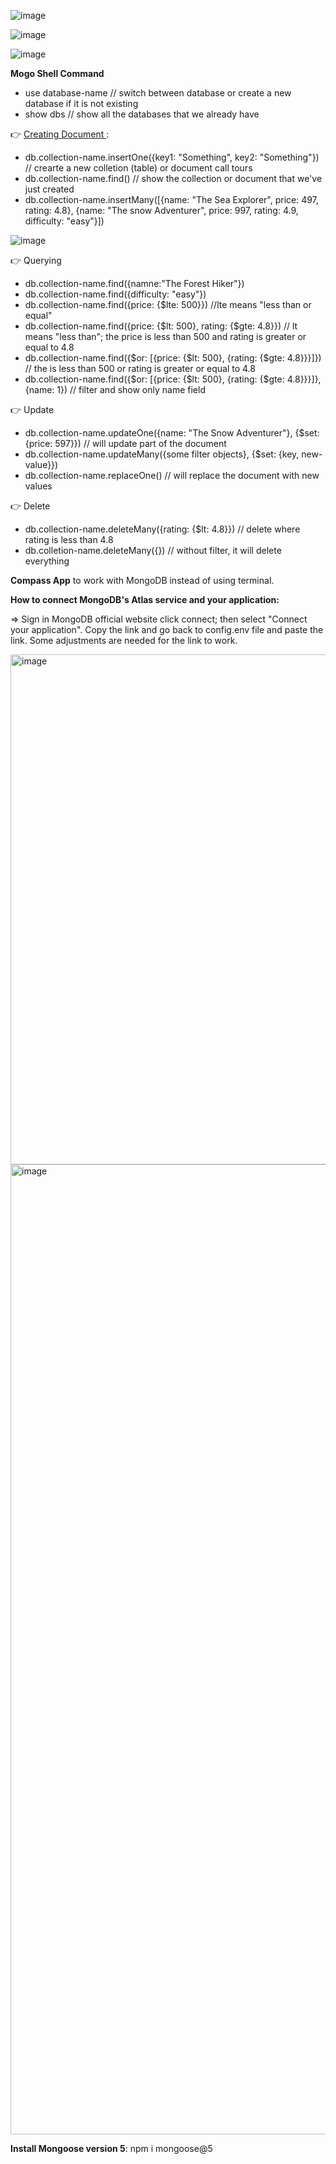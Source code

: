 ![image](https://user-images.githubusercontent.com/77439221/202840261-f1813600-c036-434e-bdbd-f42b86d61ce5.png)

![image](https://user-images.githubusercontent.com/77439221/202840382-31076055-5e4f-480b-a49b-170756ade73e.png)

![image](https://user-images.githubusercontent.com/77439221/202840518-d5868b48-39ce-42e4-b031-5e797fd966d8.png)

**Mogo Shell Command**
- use database-name // switch between database or create a new database if it is not existing
- show dbs // show all the databases that we already have

👉 <u> Creating Document </u> :
- db.collection-name.insertOne({key1: "Something", key2: "Something"}) // crearte a new colletion (table) or document call tours
- db.collection-name.find() // show the collection or document that we've just created 
- db.collection-name.insertMany([{name: "The Sea Explorer", price: 497, rating: 4.8}, {name: "The snow Adventurer", price: 997, rating: 4.9, difficulty: "easy"}])

![image](https://user-images.githubusercontent.com/77439221/202841482-48d4d066-12e7-422b-8b9b-905d5ac62689.png)

👉 Querying
- db.collection-name.find({namne:"The Forest Hiker"})
- db.collection-name.find({difficulty: "easy"})
- db.collection-name.find({price: {$lte: 500}}) //lte means "less than or equal"
- db.collection-name.find({price: {$lt: 500}, rating: {$gte: 4.8}})  // lt means "less than"; the price is less than 500 and rating is greater or equal to 4.8
- db.collection-name.find({$or: [{price: {$lt: 500}, {rating: {$gte: 4.8}}}]}) // the is less than 500 or rating is greater or equal to 4.8
- db.collection-name.find({$or: [{price: {$lt: 500}, {rating: {$gte: 4.8}}}]}, {name: 1}) // filter and show only name field 

👉 Update
- db.collection-name.updateOne({name: "The Snow Adventurer"}, {$set: {price: 597}}) // will update part of the document
- db.collection-name.updateMany({some filter objects}, {$set: {key, new-value}})
- db.collection-name.replaceOne() // will replace the document with new values

👉 Delete
- db.collection-name.deleteMany({rating: {$lt: 4.8}}) // delete where rating is less than 4.8
- db.colletion-name.deleteMany({}) // without filter, it will delete everything


**Compass App** to work with MongoDB instead of using terminal.


**How to connect MongoDB's Atlas service and your application:**

=> Sign in MongoDB official website click connect; then select "Connect your application". Copy the link and go back to config.env file and paste the link. Some adjustments are needed for the link to work.

<img width="816" alt="image" src="https://user-images.githubusercontent.com/77439221/206679999-bb374472-615b-4ece-bbf2-dd4442b0c162.png">

<img width="1552" alt="image" src="https://user-images.githubusercontent.com/77439221/206680132-3aeefcb9-dbf6-4ed1-8202-a9f0750f9d02.png">

**Install Mongoose version 5**: npm i mongoose@5





